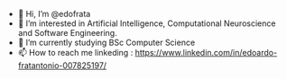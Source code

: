 - 👋 Hi, I’m @edofrata
- 👀 I’m interested in Artificial Intelligence, Computational Neuroscience and Software Engineering.
- 🌱 I’m currently studying BSc Computer Science
- 📫 How to reach me linkeding : https://www.linkedin.com/in/edoardo-fratantonio-007825197/

<!---
edofrata/edofrata is a ✨ special ✨ repository because its `README.md` (this file) appears on your GitHub profile.
You can click the Preview link to take a look at your changes.
--->
